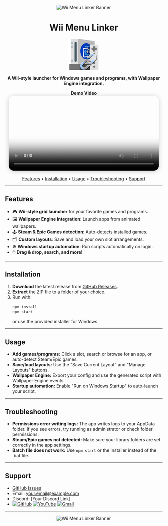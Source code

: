 <!-- Banner principal -->
<p align="center">
  <img src="https://i.imgur.com/IpMIH2F.png" alt="Wii Menu Linker Banner" width="600"/>
</p>

<h1 align="center">Wii Menu Linker</h1>
<p align="center">
  <img src="assets/icon.png" alt="App Icon" width="100"/>
</p>

<p align="center">
  <b>A Wii-style launcher for Windows games and programs, with Wallpaper Engine integration.</b>
</p>

<!-- Ejemplo en video -->
<p align="center">
  <b>Demo Video</b><br/>
  <video src="https://i.imgur.com/6YGgaGZ.mp4" width="480" controls loop poster="https://i.imgur.com/IpMIH2F.png" style="border-radius:16px;box-shadow:0 2px 16px #0003;"></video>
</p>

<p align="center">
  <a href="#features">Features</a> •
  <a href="#installation">Installation</a> •
  <a href="#usage">Usage</a> •
  <a href="#troubleshooting">Troubleshooting</a> •
  <a href="#support">Support</a>
</p>

---

## Features

- 🎮 **Wii-style grid launcher** for your favorite games and programs.
- 🖼️ **Wallpaper Engine integration**: Launch apps from animated wallpapers.
- 🕹️ **Steam & Epic Games detection**: Auto-detects installed games.
- 🗂️ **Custom layouts**: Save and load your own slot arrangements.
- ⚙️ **Windows startup automation**: Run scripts automatically on login.
- 🖱️ **Drag & drop, search, and more!**

---

## Installation

1. **Download** the latest release from [GitHub Releases](https://github.com/tuusuario/wii-programs-linker/releases).
2. **Extract** the ZIP file to a folder of your choice.
3. Run with:
   ```sh
   npm install
   npm start
   ```
   or use the provided installer for Windows.

---

## Usage

- **Add games/programs:** Click a slot, search or browse for an app, or auto-detect Steam/Epic games.
- **Save/load layouts:** Use the "Save Current Layout" and "Manage Layouts" buttons.
- **Wallpaper Engine:** Export your config and use the generated script with Wallpaper Engine events.
- **Startup automation:** Enable "Run on Windows Startup" to auto-launch your script.

---

## Troubleshooting

- **Permissions error writing logs:** The app writes logs to your AppData folder. If you see errors, try running as administrator or check folder permissions.
- **Steam/Epic games not detected:** Make sure your library folders are set correctly in the app settings.
- **Batch file does not work:** Use `npm start` or the installer instead of the .bat file.

---

## Support

- [GitHub Issues](https://github.com/tuusuario/wii-programs-linker/issues)
- Email: <your.email@example.com>
- Discord: [Your Discord Link]
- [![GitHub](assets/github.png)](https://github.com/tuusuario/wii-programs-linker)
  [![YouTube](assets/youtube.png)](https://youtube.com/yourchannel)
  [![Gmail](assets/gmail.png)](mailto:your.email@example.com)

---

<p align="center">
  <img src="https://i.imgur.com/IpMIH2F.png" alt="Wii Menu Linker Banner" width="400"/>
</p>
